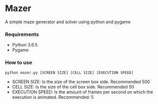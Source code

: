 # Mazer
A simple maze generator and solver using python and pygame

### Requirements
- Python 3.6.5
- Pygame

### How to use
`python mazer.py [SCREEN SIZE] [CELL SIZE] [EXECUTION SPEED]`
- SCREEN SIZE: Is the size of the screen box side. Recommended 500
- CELL SIZE: Is the size of the cell box side. Recommended 50
- EXECUTION SPEED: Is the amount of frames per second on which the execution is animated. Recommended: 5
